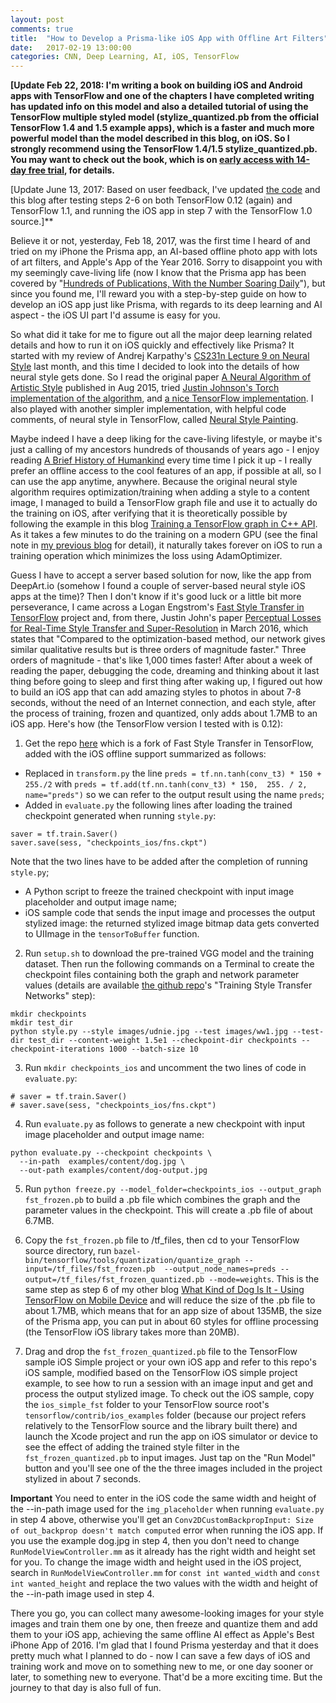 ```yaml
---
layout: post
comments: true
title:  "How to Develop a Prisma-like iOS App with Offline Art Filters"
date:   2017-02-19 13:00:00
categories: CNN, Deep Learning, AI, iOS, TensorFlow
---
```


**[Update Feb 22, 2018: I'm writing a book on building iOS and Android apps with TensorFlow and one of the chapters I have completed writing has updated info on this model and also a detailed tutorial of using the TensorFlow multiple styled model (stylize_quantized.pb from the official TensorFlow 1.4 and 1.5 example apps), which is a faster and much more powerful model than the model described in this blog, on iOS. So I strongly recommend using the TensorFlow 1.4/1.5 stylize_quantized.pb. You may want to check out the book, which is on [early access with 14-day free trial](https://www.packtpub.com/application-development/intelligent-mobile-projects-tensorflow), for details.**


[Update June 13, 2017: Based on user feedback, I've updated [the code](https://github.com/jeffxtang/fast-style-transfer) and this blog after testing steps 2-6 on both TensorFlow 0.12 (again) and TensorFlow 1.1, and running the iOS app in step 7 with the TensorFlow 1.0 source.]**


Believe it or not, yesterday, Feb 18, 2017, was the first time I heard of and tried on my iPhone the Prisma app, an AI-based offline photo app with lots of art filters, and Apple's App of the Year 2016. Sorry to disappoint you with my seemingly cave-living life (now I know that the Prisma app has been covered by "[Hundreds of Publications, With the Number Soaring Daily](http://prisma-ai.com/)"), but since you found me, I'll reward you with a step-by-step guide on how to develop an iOS app just like Prisma, with regards to its deep learning and AI aspect - the iOS UI part I'd assume is easy for you.

So what did it take for me to figure out all the major deep learning related details and how to run it on iOS quickly and effectively like Prisma? It started with my review of Andrej Karpathy's [CS231n Lecture 9 on Neural Style](https://youtu.be/GHVaaHESrlY?t=52m2s) last month, and this time I decided to look into the details of how neural style gets done. So I read the original paper [A Neural Algorithm of Artistic Style](https://arxiv.org/abs/1508.06576) published in Aug 2015, tried [Justin Johnson's Torch implementation of the algorithm](https://github.com/jcjohnson/neural-style), and [a nice TensorFlow implementation](https://github.com/anishathalye/neural-style). I also played with another simpler implementation, with helpful code comments, of neural style in TensorFlow, called [Neural Style Painting](https://github.com/log0/neural-style-painting).

Maybe indeed I have a deep liking for the cave-living lifestyle, or maybe it's just a calling of my ancestors hundreds of thousands of years ago - I enjoy reading [A Brief History of Humankind](https://www.amazon.com/Sapiens-Humankind-Yuval-Noah-Harari/dp/0062316095) every time time I pick it up - I really prefer an offline access to the cool features of an app, if possible at all, so I can use the app anytime, anywhere. Because the original neural style algorithm requires optimization/training when adding a style to a content image, I managed to build a TensorFlow graph file and use it to actually do the training on iOS, after verifying that it is theoretically possible by following the example in this blog [Training a TensorFlow graph in C++ API](https://tebesu.github.io/posts/Training-a-TensorFlow-graph-in-C++-API). As it takes a few minutes to do the training on a modern GPU (see the final note in [my previous blog](http://jeffxtang.github.io/deep/learning,/hardware,/gpu,/performance/2017/02/14/deep-learning-machine.html) for detail), it naturally takes forever on iOS to run a training operation which minimizes the loss using AdamOptimizer.

Guess I have to accept a server based solution for now, like the app from DeepArt.io (somehow I found a couple of server-based neural style iOS apps at the time)? Then I don't know if it's good luck or a little bit more perseverance, I came across a Logan Engstrom's [Fast Style Transfer in TensorFlow](https://github.com/lengstrom/fast-style-transfer) project and, from there, Justin John's paper [Perceptual Losses for Real-Time Style Transfer and Super-Resolution](https://arxiv.org/abs/1603.08155) in March 2016, which states that "Compared to the optimization-based method, our network gives similar qualitative results but is three orders of magnitude faster." Three orders of magnitude - that's like 1,000 times faster! After about a week of reading the paper, debugging the code, dreaming and thinking about it last thing before going to sleep and first thing after waking up, I figured out how to build an iOS app that can add amazing styles to photos in about 7-8 seconds, without the need of an Internet connection, and each style, after the process of training, frozen and quantized, only adds about 1.7MB to an iOS app. Here's how (the TensorFlow version I tested with is 0.12):

1. Get the repo [here](https://github.com/jeffxtang/fast-style-transfer) which is a fork of Fast Style Transfer in TensorFlow, added with the iOS offline support summarized as follows:
  * Replaced in `transform.py` the line `preds = tf.nn.tanh(conv_t3) * 150 + 255./2` with `preds = tf.add(tf.nn.tanh(conv_t3) * 150,  255. / 2, name="preds")` so we can refer to the output result using the name `preds`;
  * Added in `evaluate.py` the following lines after loading the trained checkpoint generated when running `style.py`:
  ```
  saver = tf.train.Saver()
  saver.save(sess, "checkpoints_ios/fns.ckpt")
  ```
  Note that the two lines have to be added after the completion of running `style.py`;
  * A Python script to freeze the trained checkpoint with input image placeholder and output image name;
  * iOS sample code that sends the input image and processes the output stylized image: the returned stylized image bitmap data gets converted to UIImage in the `tensorToBuffer` function.

2. Run `setup.sh` to download the pre-trained VGG model and the training dataset. Then run the following commands on a Terminal to create the checkpoint files containing both the graph and network parameter values (details are available [the github repo](https://github.com/jeffxtang/fast-style-transfer)'s "Training Style Transfer Networks" step):
```
mkdir checkpoints
mkdir test_dir
python style.py --style images/udnie.jpg --test images/ww1.jpg --test-dir test_dir --content-weight 1.5e1 --checkpoint-dir checkpoints --checkpoint-iterations 1000 --batch-size 10
```

3. Run `mkdir checkpoints_ios` and uncomment the two lines of code in `evaluate.py`:
```
# saver = tf.train.Saver()
# saver.save(sess, "checkpoints_ios/fns.ckpt")
```

4. Run `evaluate.py` as follows to generate a new checkpoint with input image placeholder and output image name:
```
python evaluate.py --checkpoint checkpoints \
  --in-path  examples/content/dog.jpg \
  --out-path examples/content/dog-output.jpg
```

5. Run `python freeze.py --model_folder=checkpoints_ios --output_graph fst_frozen.pb` to build a .pb file which combines the graph and the parameter values in the checkpoint. This will create a .pb file of about 6.7MB.

6. Copy the `fst_frozen.pb` file to /tf_files, then cd to your TensorFlow source directory, run `bazel-bin/tensorflow/tools/quantization/quantize_graph --input=/tf_files/fst_frozen.pb  --output_node_names=preds --output=/tf_files/fst_frozen_quantized.pb --mode=weights`. This is the same step as step 6 of my other blog [What Kind of Dog Is It - Using TensorFlow on Mobile Device](http://jeffxtang.github.io/deep/learning,/tensorflow,/mobile,/ai/2016/09/23/mobile-tensorflow.html) and will reduce the size of the .pb file to about 1.7MB, which means that for an app size of about 135MB, the size of the Prisma app, you can put in about 60 styles for offline processing (the TensorFlow iOS library takes more than 20MB).

7. Drag and drop the `fst_frozen_quantized.pb` file to the TensorFlow sample iOS Simple project or your own iOS app and refer to this repo's iOS sample, modified based on the TensorFlow iOS simple project example, to see how to run a session with an image input and get and process the output stylized image. To check out the iOS sample, copy the `ios_simple_fst` folder to your TensorFlow source root's `tensorflow/contrib/ios_examples` folder (because our project refers relatively to the TensorFlow source and the library built there) and launch the Xcode project and run the app on iOS simulator or device to see the effect of adding the trained style filter in the `fst_frozen_quantized.pb` to input images. Just tap on the "Run Model" button and you'll see one of the the three images included in the project stylized in about 7 seconds.

**Important** You need to enter in the iOS code the same width and height of the --in-path image used for the `img_placeholder` when running `evaluate.py` in step 4 above, otherwise you'll get an `Conv2DCustomBackpropInput: Size of out_backprop doesn't match computed` error when running the iOS app. If you use the example dog.jpg in step 4, then you don't need to change `RunModelViewController.mm` as it already has the right width and height set for you. To change the image width and height used in the iOS project, search in `RunModelViewController.mm` for `const int wanted_width` and `const int wanted_height` and replace the two values with the width and height of the --in-path image used in step 4.

There you go, you can collect many awesome-looking images for your style images and train them one by one, then freeze and quantize them and add them to your iOS app, achieving the same offline AI effect as Apple's Best iPhone App of 2016. I'm glad that I found Prisma yesterday and that it does pretty much what I planned to do - now I can save a few days of iOS and training work and move on to something new to me, or one day sooner or later, to something new to everyone. That'd be a more exciting time. But the journey to that day is also full of fun.
